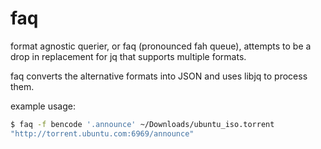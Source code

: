 # faq

format agnostic querier, or faq (pronounced fah queue), attempts to be a drop in replacement for jq that supports multiple formats.

faq converts the alternative formats into JSON and uses libjq to process them.

example usage:

```sh
$ faq -f bencode '.announce' ~/Downloads/ubuntu_iso.torrent
"http://torrent.ubuntu.com:6969/announce"
```
